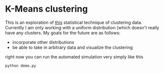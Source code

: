 # K-Means clustering

This is an exploration of [this](http://en.wikipedia.org/wiki/K-means_clustering) statistical technique of clustering data. Currently I am only working with a uniform distribution (which doesn't really have any clusters. My goals for the future are as follows:
* incorporate other distributions
* be able to take in arbitrary data and visualize the clustering

right now you can run the automated simulation very simply like this
```bash
python demo.py
```

